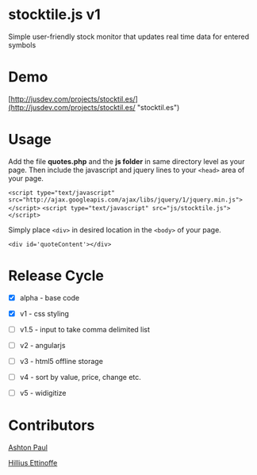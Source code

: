 stocktile.js v1
===================
Simple user-friendly stock monitor that updates real time data for entered symbols

Demo
====
[http://jusdev.com/projects/stocktil.es/](http://jusdev.com/projects/stocktil.es/ "stocktil.es")


Usage
=====
Add the file **quotes.php** and the **js folder** in same directory level as your page. Then include the javascript and jquery lines to your `<head>` area of your page.

`<script type="text/javascript" src="http://ajax.googleapis.com/ajax/libs/jquery/1/jquery.min.js"></script>`
`<script type="text/javascript" src="js/stocktile.js"></script>`
	
Simply place `<div>` in desired location in the `<body>` of your page.

`<div id='quoteContent'></div>`


Release Cycle
=============
- [x] alpha - base code
- [x] v1    - css styling
- [ ] v1.5  - input to take comma delimited list
- [ ] v2    - angularjs
- [ ] v3    - html5 offline storage
- [ ] v4    - sort by value, price, change etc.
- [ ] v5    - widigitize


Contributors
============
[Ashton Paul](https://github.com/ashtonp "ashtonp")

[Hillius Ettinoffe](https://github.com/hilliuse "hilliuse")
